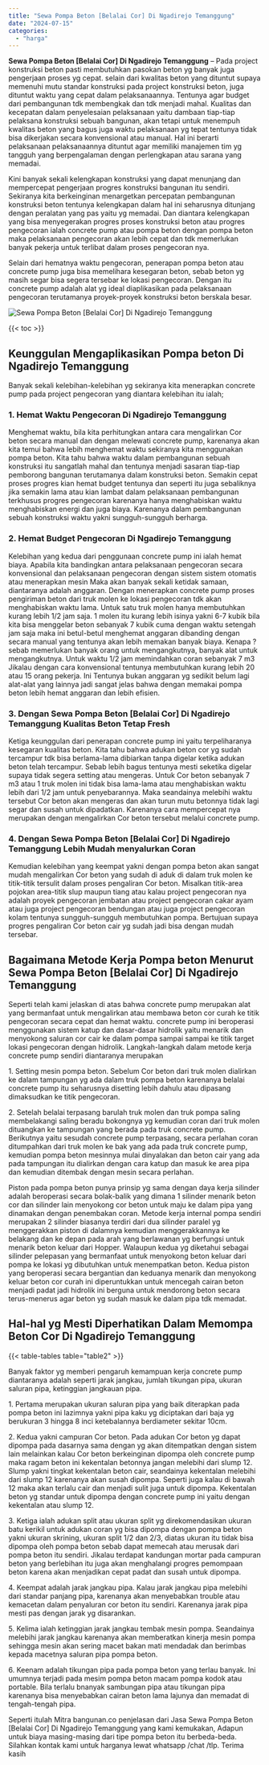 ```yaml
---
title: "Sewa Pompa Beton [Belalai Cor] Di Ngadirejo Temanggung"
date: "2024-07-15"
categories: 
  - "harga"
---
```


**Sewa Pompa Beton \[Belalai Cor\] Di Ngadirejo Temanggung** – Pada project konstruksi beton pasti membutuhkan pasokan beton yg banyak juga pengerjaan proses yg cepat. selain dari kwalitas beton yang dituntut supaya memenuhi mutu standar konstruksi pada project konstruksi beton, juga dituntut waktu yang cepat dalam pelaksanaannya. Tentunya agar budget dari pembangunan tdk membengkak dan tdk menjadi mahal. Kualitas dan kecepatan dalam penyelesaian pelaksanaan yaitu dambaan tiap-tiap pelaksana konstruksi sebuah bangunan, akan tetapi untuk menempuh kwalitas beton yang bagus juga waktu pelaksanaan yg tepat tentunya tidak bisa dikerjakan secara konvensional atau manual. Hal ini berarti pelaksanaan pelaksanaannya dituntut agar memiliki manajemen tim yg tangguh yang berpengalaman dengan perlengkapan atau sarana yang memadai.

Kini banyak sekali kelengkapan konstruksi yang dapat menunjang dan mempercepat pengerjaan progres konstruksi bangunan itu sendiri. Sekiranya kita berkeinginan menargetkan percepatan pembangunan konstruksi beton tentunya kelengkapan dalam hal ini seharusnya ditunjang dengan peralatan yang pas yaitu yg memadai. Dan diantara kelengkapan yang bisa menyegerakan progres proses konstruksi beton atau progres pengecoran ialah concrete pump atau pompa beton dengan pompa beton maka pelaksanaan pengecoran akan lebih cepat dan tdk memerlukan banyak pekerja untuk terlibat dalam proses pengecoran nya.

Selain dari hematnya waktu pengecoran, penerapan pompa beton atau concrete pump juga bisa memelihara kesegaran beton, sebab beton yg masih segar bisa segera tersebar ke lokasi pengecoran. Dengan itu concrete pump adalah alat yg ideal diaplikasikan pada pelaksanaan pengecoran terutamanya proyek-proyek konstruksi beton berskala besar.

![Sewa Pompa Beton [Belalai Cor] Di Ngadirejo Temanggung](/images/sewa-concrete-pump-35.png)

{{< toc >}}

## Keunggulan Mengaplikasikan Pompa beton Di Ngadirejo Temanggung

Banyak sekali kelebihan-kelebihan yg sekiranya kita menerapkan concrete pump pada project pengecoran yang diantara kelebihan itu ialah;

### 1\. Hemat Waktu Pengecoran Di Ngadirejo Temanggung

Menghemat waktu, bila kita perhitungkan antara cara mengalirkan Cor beton secara manual dan dengan melewati concrete pump, karenanya akan kita temui bahwa lebih menghemat waktu sekiranya kita menggunakan pompa beton. Kita tahu bahwa waktu dalam pembangunan sebuah konstruksi itu sangatlah mahal dan tentunya menjadi sasaran tiap-tiap pemborong bangunan terutamanya dalam konstruksi beton. Semakin cepat proses progres kian hemat budget tentunya dan seperti itu juga sebaliknya jika semakin lama atau kian lambat dalam pelaksanaan pembangunan terkhusus progres pengecoran karenanya hanya menghabiskan waktu menghabiskan energi dan juga biaya. Karenanya dalam pembangunan sebuah konstruksi waktu yakni sungguh-sungguh berharga.

### 2\. Hemat Budget Pengecoran Di Ngadirejo Temanggung

Kelebihan yang kedua dari penggunaan concrete pump ini ialah hemat biaya. Apabila kita bandingkan antara pelaksanaan pengecoran secara konvensional dan pelaksanaan pengecoran dengan sistem sistem otomatis atau menerapkan mesin Maka akan banyak sekali ketidak samaan, diantaranya adalah anggaran. Dengan menerapkan concrete pump proses pengiriman beton dari truk molen ke lokasi pengecoran tdk akan menghabiskan waktu lama. Untuk satu truk molen hanya membutuhkan kurang lebih 1/2 jam saja. 1 molen itu kurang lebih isinya yakni 6-7 kubik bila kita bisa menggelar beton sebanyak 7 kubik cuma dengan waktu setengah jam saja maka ini betul-betul menghemat anggaran dibanding dengan secara manual yang tentunya akan lebih memakan banyak biaya. Kenapa ? sebab memerlukan banyak orang untuk mengangkutnya, banyak alat untuk mengangkutnya. Untuk waktu 1/2 jam memindahkan coran sebanyak 7 m3 Jikalau dengan cara konvensional tentunya membutuhkan kurang lebih 20 atau 15 orang pekerja. Ini Tentunya bukan anggaran yg sedikit belum lagi alat-alat yang lainnya jadi sangat jelas bahwa dengan memakai pompa beton lebih hemat anggaran dan lebih efisien.

### 3\. Dengan Sewa Pompa Beton \[Belalai Cor\] Di Ngadirejo Temanggung Kualitas Beton Tetap Fresh

Ketiga keunggulan dari penerapan concrete pump ini yaitu terpeliharanya kesegaran kualitas beton. Kita tahu bahwa adukan beton cor yg sudah tercampur tdk bisa berlama-lama dibiarkan tanpa digelar ketika adukan beton telah tercampur. Sebab lebih bagus tentunya mesti seketika digelar supaya tidak segera setting atau mengeras. Untuk Cor beton sebanyak 7 m3 atau 1 truk molen ini tidak bisa lama-lama atau menghabiskan waktu lebih dari 1/2 jam untuk penyebarannya. Maka seandainya melebihi waktu tersebut Cor beton akan mengeras dan akan turun mutu betonnya tidak lagi segar dan susah untuk dipadatkan. Karenanya cara mempercepat nya merupakan dengan mengalirkan Cor beton tersebut melalui concrete pump.

### 4\. Dengan Sewa Pompa Beton \[Belalai Cor\] Di Ngadirejo Temanggung Lebih Mudah menyalurkan Coran

Kemudian kelebihan yang keempat yakni dengan pompa beton akan sangat mudah mengalirkan Cor beton yang sudah di aduk di dalam truk molen ke titik-titik tersulit dalam proses pengaliran Cor beton. Misalkan titik-area pojokan area-titik slup maupun tiang atau kalau project pengecoran nya adalah proyek pengecoran jembatan atau project pengecoran cakar ayam atau juga project pengecoran bendungan atau juga project pengecoran kolam tentunya sungguh-sungguh membutuhkan pompa. Bertujuan supaya progres pengaliran Cor beton cair yg sudah jadi bisa dengan mudah tersebar.

## Bagaimana Metode Kerja Pompa beton Menurut Sewa Pompa Beton \[Belalai Cor\] Di Ngadirejo Temanggung

Seperti telah kami jelaskan di atas bahwa concrete pump merupakan alat yang bermanfaat untuk mengalirkan atau membawa beton cor curah ke titik pengecoran secara cepat dan hemat waktu. concrete pump ini beroperasi menggunakan sistem katup dan dasar-dasar hidrolik yaitu menarik dan menyokong saluran cor cair ke dalam pompa sampai sampai ke titik target lokasi pengecoran dengan hidrolik. Langkah-langkah dalam metode kerja concrete pump sendiri diantaranya merupakan

1\. Setting mesin pompa beton. Sebelum Cor beton dari truk molen dialirkan ke dalam tampungan yg ada dalam truk pompa beton karenanya belalai concrete pump itu seharusnya disetting lebih dahulu atau dipasang dimaksudkan ke titik pengecoran.

2\. Setelah belalai terpasang barulah truk molen dan truk pompa saling membelakangi saling beradu bokongnya yg kemudian coran dari truk molen dituangkan ke tampungan yang berada pada truk concrete pump. Berikutnya yaitu sesudah concrete pump terpasang, secara perlahan coran ditumpahkan dari truk molen ke bak yang ada pada truk concrete pump, kemudian pompa beton mesinnya mulai dinyalakan dan beton cair yang ada pada tampungan itu dialirkan dengan cara katup dan masuk ke area pipa dan kemudian ditembak dengan mesin secara perlahan.

Piston pada pompa beton punya prinsip yg sama dengan daya kerja silinder adalah beroperasi secara bolak-balik yang dimana 1 silinder menarik beton cor dan silinder lain menyokong cor beton untuk maju ke dalam pipa yang dinamakan dengan penembakan coran. Metode kerja internal pompa sendiri merupakan 2 silinder biasanya terdiri dari dua silinder paralel yg menggerakkan piston di dalamnya kemudian menggerakkannya ke belakang dan ke depan pada arah yang berlawanan yg berfungsi untuk menarik beton keluar dari Hopper. Walaupun kedua yg diketahui sebagai silinder pelepasan yang bermanfaat untuk menyokong beton keluar dari pompa ke lokasi yg dibutuhkan untuk menempatkan beton. Kedua piston yang beroperasi secara bergantian dan keduanya menarik dan menyokong keluar beton cor curah ini diperuntukkan untuk mencegah cairan beton menjadi padat jadi hidrolik ini berguna untuk mendorong beton secara terus-menerus agar beton yg sudah masuk ke dalam pipa tdk memadat.

## Hal-hal yg Mesti Diperhatikan Dalam Memompa Beton Cor Di Ngadirejo Temanggung

{{< table-tables table="table2" >}}

Banyak faktor yg memberi pengaruh kemampuan kerja concrete pump diantaranya adalah seperti jarak jangkau, jumlah tikungan pipa, ukuran saluran pipa, ketinggian jangkauan pipa.

1\. Pertama merupakan ukuran saluran pipa yang baik diterapkan pada pompa beton ini lazimnya yakni pipa kaku yg diciptakan dari baja yg berukuran 3 hingga 8 inci ketebalannya berdiameter sekitar 10cm.

2\. Kedua yakni campuran Cor beton. Pada adukan Cor beton yg dapat dipompa pada dasarnya sama dengan yg akan ditempatkan dengan sistem lain melainkan kalau Cor beton berkeinginan dipompa oleh concrete pump maka ragam beton ini kekentalan betonnya jangan melebihi dari slump 12. Slump yakni tingkat kekentalan beton cair, seandainya kekentalan melebihi dari slump 12 karenanya akan susah dipompa. Seperti juga kalau di bawah 12 maka akan terlalu cair dan menjadi sulit juga untuk dipompa. Kekentalan beton yg standar untuk dipompa dengan concrete pump ini yaitu dengan kekentalan atau slump 12.

3\. Ketiga ialah adukan split atau ukuran split yg direkomendasikan ukuran batu kerikil untuk adukan coran yg bisa dipompa dengan pompa beton yakni ukuran skrining, ukuran split 1/2 dan 2/3, diatas ukuran itu tidak bisa dipompa oleh pompa beton sebab dapat memecah atau merusak dari pompa beton itu sendiri. Jikalau terdapat kandungan mortar pada campuran beton yang berlebihan itu juga akan menghalangi progres pemompaan beton karena akan menjadikan cepat padat dan susah untuk dipompa.

4\. Keempat adalah jarak jangkau pipa. Kalau jarak jangkau pipa melebihi dari standar panjang pipa, karenanya akan menyebabkan trouble atau kemacetan dalam penyaluran cor beton itu sendiri. Karenanya jarak pipa mesti pas dengan jarak yg disarankan.

5\. Kelima ialah ketinggian jarak jangkau tembak mesin pompa. Seandainya melebihi jarak jangkau karenanya akan memberatkan kinerja mesin pompa sehingga mesin akan sering macet bakan mati mendadak dan berimbas kepada macetnya saluran pipa pompa beton.

6\. Keenam adalah tikungan pipa pada pompa beton yang terlau banyak. Ini umumnya terjadi pada mesim pompa beton macam pompa kodok atau portable. Bila terlalu bnanyak sambungan pipa atau tikungan pipa karenanya bisa menyebabkan cairan beton lama lajunya dan memadat di tengah-tengah pipa.

Seperti itulah Mitra bangunan.co penjelasan dari Jasa Sewa Pompa Beton \[Belalai Cor\] Di Ngadirejo Temanggung yang kami kemukakan, Adapun untuk biaya masing-masing dari tipe pompa beton itu berbeda-beda. Silahkan kontak kami untuk harganya lewat whatsapp /chat /tlp. Terima kasih
